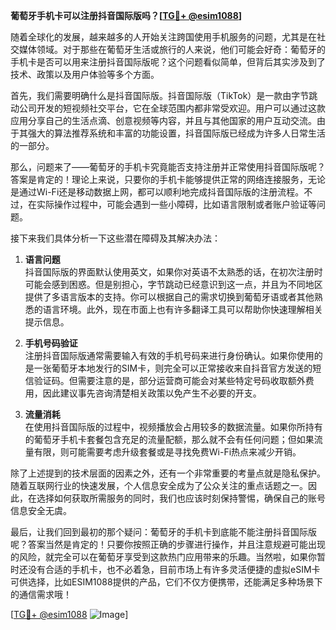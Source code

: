**葡萄牙手机卡可以注册抖音国际版吗？[[TG💪+ @esim1088](https://t.me/s/esim1088)]**

随着全球化的发展，越来越多的人开始关注跨国使用手机服务的问题，尤其是在社交媒体领域。对于那些在葡萄牙生活或旅行的人来说，他们可能会好奇：葡萄牙的手机卡是否可以用来注册抖音国际版呢？这个问题看似简单，但背后其实涉及到了技术、政策以及用户体验等多个方面。

首先，我们需要明确什么是抖音国际版。抖音国际版（TikTok）是一款由字节跳动公司开发的短视频社交平台，它在全球范围内都非常受欢迎。用户可以通过这款应用分享自己的生活点滴、创意视频等内容，并且与其他国家的用户互动交流。由于其强大的算法推荐系统和丰富的功能设置，抖音国际版已经成为许多人日常生活的一部分。

那么，问题来了——葡萄牙的手机卡究竟能否支持注册并正常使用抖音国际版呢？答案是肯定的！理论上来说，只要你的手机卡能够提供正常的网络连接服务，无论是通过Wi-Fi还是移动数据上网，都可以顺利地完成抖音国际版的注册流程。不过，在实际操作过程中，可能会遇到一些小障碍，比如语言限制或者账户验证等问题。

接下来我们具体分析一下这些潜在障碍及其解决办法：

1. **语言问题**  
   抖音国际版的界面默认使用英文，如果你对英语不太熟悉的话，在初次注册时可能会感到困惑。但是别担心，字节跳动已经意识到这一点，并且为不同地区提供了多语言版本的支持。你可以根据自己的需求切换到葡萄牙语或者其他熟悉的语言环境。此外，现在市面上也有许多翻译工具可以帮助你快速理解相关提示信息。

2. **手机号码验证**  
   注册抖音国际版通常需要输入有效的手机号码来进行身份确认。如果你使用的是一张葡萄牙本地发行的SIM卡，则完全可以正常接收来自抖音官方发送的短信验证码。但需要注意的是，部分运营商可能会对某些特定号码收取额外费用，因此建议事先咨询清楚相关政策以免产生不必要的开支。

3. **流量消耗**  
   在使用抖音国际版的过程中，视频播放会占用较多的数据流量。如果你所持有的葡萄牙手机卡套餐包含充足的流量配额，那么就不会有任何问题；但如果流量有限，则可能需要考虑升级套餐或是寻找免费Wi-Fi热点来减少开销。

除了上述提到的技术层面的因素之外，还有一个非常重要的考量点就是隐私保护。随着互联网行业的快速发展，个人信息安全成为了公众关注的重点话题之一。因此，在选择如何获取所需服务的同时，我们也应该时刻保持警惕，确保自己的账号信息安全无虞。

最后，让我们回到最初的那个疑问：葡萄牙的手机卡到底能不能注册抖音国际版呢？答案当然是肯定的！只要你按照正确的步骤进行操作，并且注意规避可能出现的风险，就完全可以在葡萄牙享受到这款热门应用带来的乐趣。当然啦，如果你暂时还没有合适的手机卡，也不必着急，目前市场上有许多灵活便捷的虚拟eSIM卡可供选择，比如ESIM1088提供的产品，它们不仅方便携带，还能满足多种场景下的通信需求哦！

[[TG💪+ @esim1088](https://t.me/s/esim1088) ![Image](https://i.postimg.cc/4NQfJmqS/Snipaste-2025-05-13-00-14-12.png)]